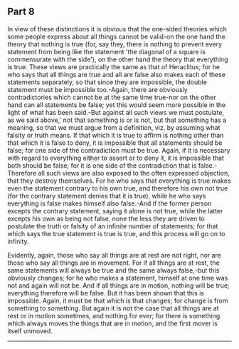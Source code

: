 ## Part 8

In view of these distinctions it is obvious that the one-sided theories which some people express about all things cannot be valid-on the one hand the theory that nothing is true (for, say they, there is nothing to prevent every statement from being like the statement 'the diagonal of a square is commensurate with the side'), on the other hand the theory that everything is true.
These views are practically the same as that of Heraclitus; for he who says that all things are true and all are false also makes each of these statements separately, so that since they are impossible, the double statement must be impossible too.-Again, there are obviously contradictories which cannot be at the same time true-nor on the other hand can all statements be false; yet this would seem more possible in the light of what has been said.-But against all such views we must postulate, as we said above,' not that something is or is not, but that something has a meaning, so that we must argue from a definition, viz.
by assuming what falsity or truth means.
If that which it is true to affirm is nothing other than that which it is false to deny, it is impossible that all statements should be false; for one side of the contradiction must be true.
Again, if it is necessary with regard to everything either to assert or to deny it, it is impossible that both should be false; for it is one side of the contradiction that is false.-Therefore all such views are also exposed to the often expressed objection, that they destroy themselves.
For he who says that everything is true makes even the statement contrary to his own true, and therefore his own not true (for the contrary statement denies that it is true), while he who says everything is false makes himself also false.-And if the former person excepts the contrary statement, saying it alone is not true, while the latter excepts his own as being not false, none the less they are driven to postulate the truth or falsity of an infinite number of statements; for that which says the true statement is true is true, and this process will go on to infinity.

Evidently, again, those who say all things are at rest are not right, nor are those who say all things are in movement.
For if all things are at rest, the same statements will always be true and the same always false,-but this obviously changes; for he who makes a statement, himself at one time was not and again will not be.
And if all things are in motion, nothing will be true; everything therefore will be false.
But it has been shown that this is impossible.
Again, it must be that which is that changes; for change is from something to something.
But again it is not the case that all things are at rest or in motion sometimes, and nothing for ever; for there is something which always moves the things that are in motion, and the first mover is itself unmoved.

---------------------------------------------------------------------

